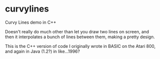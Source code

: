 # curvylines
Curvy Lines demo in C++

Doesn't really do much other than let you draw two lines on screen, 
and then it interpolates a bunch of lines between them, making a pretty design.

This is the C++ version of code I originally wrote in BASIC on the Atari 800, and again in Java (1.2?) in like...1996?
